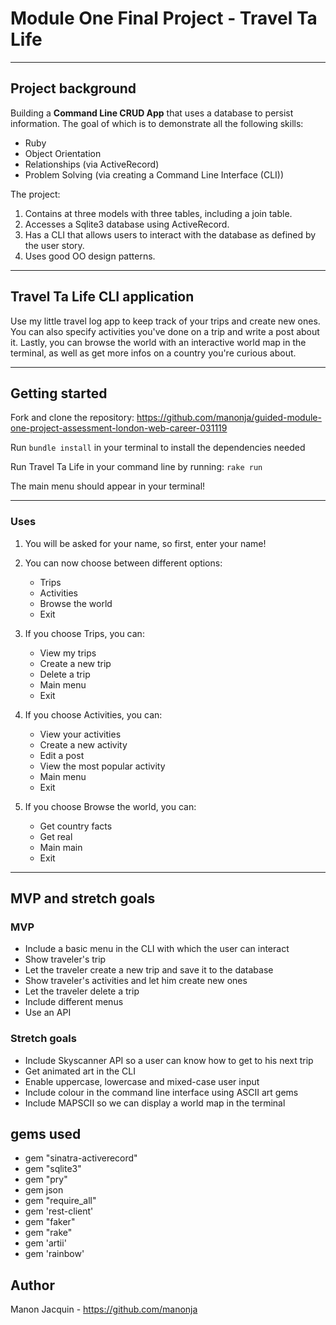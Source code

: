 Module One Final Project - Travel Ta Life
========================

---

## Project background

Building a **Command Line CRUD App** that uses a database to persist information. The goal of which is to demonstrate all the following skills:

- Ruby
- Object Orientation
- Relationships (via ActiveRecord)
- Problem Solving (via creating a Command Line Interface (CLI))

The project:

1. Contains at three models with three tables, including a join table.
2. Accesses a Sqlite3 database using ActiveRecord.
3. Has a CLI that allows users to interact with the database as defined by the user story.
4. Uses good OO design patterns.

---

## Travel Ta Life CLI application

Use my little travel log app to keep track of your trips and create new ones. You can also
specify activities you've done on a trip and write a post about it. Lastly, you can browse the world
with an interactive world map in the terminal, as well as get more infos on a country you're curious about.

---

## Getting started

Fork and clone the repository: https://github.com/manonja/guided-module-one-project-assessment-london-web-career-031119

Run `bundle install` in your terminal to install the dependencies needed

Run Travel Ta Life in your command line by running:
`rake run`

The main menu should appear in your terminal!

---

### Uses

1. You will be asked for your name, so first, enter your name!

2. You can now choose between different options:
    - Trips
    - Activities
    - Browse the world
    - Exit

3. If you choose Trips, you can:
    - View my trips
    - Create a new trip
    - Delete a trip
    - Main menu
    - Exit

4. If you choose Activities, you can:
    - View your activities
    - Create a new activity
    - Edit a post
    - View the most popular activity
    - Main menu
    - Exit

5. If you choose Browse the world, you can:
    - Get country facts
    - Get real
    - Main main
    - Exit

  ---


## MVP and stretch goals

### MVP

- Include a basic menu in the CLI with which the user can interact
- Show traveler's trip
- Let the traveler create a new trip and save it to the database
- Show traveler's activities and let him create new ones
- Let the traveler delete a trip
- Include different menus
- Use an API

### Stretch goals

- Include Skyscanner API so a user can know how to get to his next trip
- Get animated art in the CLI
- Enable uppercase, lowercase and mixed-case user input
- Include colour in the command line interface using ASCII art gems
- Include MAPSCII so we can display a world map in the terminal

## gems used
- gem "sinatra-activerecord"
- gem "sqlite3"
- gem "pry"
- gem json
- gem "require_all"
- gem 'rest-client'
- gem "faker"
- gem "rake"
- gem 'artii'
- gem 'rainbow'

## Author

Manon Jacquin - https://github.com/manonja
